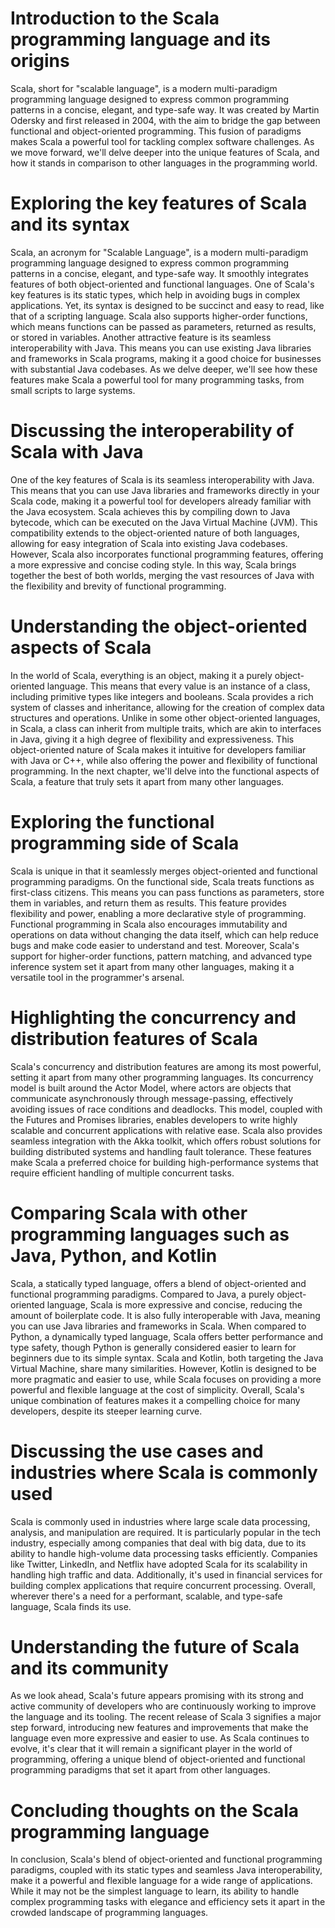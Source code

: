 # Introduction to the Scala programming language and its origins

Scala, short for "scalable language", is a modern multi-paradigm programming language designed to express common programming patterns in a concise, elegant, and type-safe way. It was created by Martin Odersky and first released in 2004, with the aim to bridge the gap between functional and object-oriented programming. This fusion of paradigms makes Scala a powerful tool for tackling complex software challenges. As we move forward, we'll delve deeper into the unique features of Scala, and how it stands in comparison to other languages in the programming world.

# Exploring the key features of Scala and its syntax

Scala, an acronym for "Scalable Language", is a modern multi-paradigm programming language designed to express common programming patterns in a concise, elegant, and type-safe way. It smoothly integrates features of both object-oriented and functional languages. One of Scala's key features is its static types, which help in avoiding bugs in complex applications. Yet, its syntax is designed to be succinct and easy to read, like that of a scripting language. Scala also supports higher-order functions, which means functions can be passed as parameters, returned as results, or stored in variables. Another attractive feature is its seamless interoperability with Java. This means you can use existing Java libraries and frameworks in Scala programs, making it a good choice for businesses with substantial Java codebases. As we delve deeper, we'll see how these features make Scala a powerful tool for many programming tasks, from small scripts to large systems.

# Discussing the interoperability of Scala with Java

One of the key features of Scala is its seamless interoperability with Java. This means that you can use Java libraries and frameworks directly in your Scala code, making it a powerful tool for developers already familiar with the Java ecosystem. Scala achieves this by compiling down to Java bytecode, which can be executed on the Java Virtual Machine (JVM). This compatibility extends to the object-oriented nature of both languages, allowing for easy integration of Scala into existing Java codebases. However, Scala also incorporates functional programming features, offering a more expressive and concise coding style. In this way, Scala brings together the best of both worlds, merging the vast resources of Java with the flexibility and brevity of functional programming.

# Understanding the object-oriented aspects of Scala

In the world of Scala, everything is an object, making it a purely object-oriented language. This means that every value is an instance of a class, including primitive types like integers and booleans. Scala provides a rich system of classes and inheritance, allowing for the creation of complex data structures and operations. Unlike in some other object-oriented languages, in Scala, a class can inherit from multiple traits, which are akin to interfaces in Java, giving it a high degree of flexibility and expressiveness. This object-oriented nature of Scala makes it intuitive for developers familiar with Java or C++, while also offering the power and flexibility of functional programming. In the next chapter, we'll delve into the functional aspects of Scala, a feature that truly sets it apart from many other languages.

# Exploring the functional programming side of Scala

Scala is unique in that it seamlessly merges object-oriented and functional programming paradigms. On the functional side, Scala treats functions as first-class citizens. This means you can pass functions as parameters, store them in variables, and return them as results. This feature provides flexibility and power, enabling a more declarative style of programming. Functional programming in Scala also encourages immutability and operations on data without changing the data itself, which can help reduce bugs and make code easier to understand and test. Moreover, Scala's support for higher-order functions, pattern matching, and advanced type inference system set it apart from many other languages, making it a versatile tool in the programmer's arsenal.

# Highlighting the concurrency and distribution features of Scala

Scala's concurrency and distribution features are among its most powerful, setting it apart from many other programming languages. Its concurrency model is built around the Actor Model, where actors are objects that communicate asynchronously through message-passing, effectively avoiding issues of race conditions and deadlocks. This model, coupled with the Futures and Promises libraries, enables developers to write highly scalable and concurrent applications with relative ease. Scala also provides seamless integration with the Akka toolkit, which offers robust solutions for building distributed systems and handling fault tolerance. These features make Scala a preferred choice for building high-performance systems that require efficient handling of multiple concurrent tasks.

# Comparing Scala with other programming languages such as Java, Python, and Kotlin

Scala, a statically typed language, offers a blend of object-oriented and functional programming paradigms. Compared to Java, a purely object-oriented language, Scala is more expressive and concise, reducing the amount of boilerplate code. It is also fully interoperable with Java, meaning you can use Java libraries and frameworks in Scala. When compared to Python, a dynamically typed language, Scala offers better performance and type safety, though Python is generally considered easier to learn for beginners due to its simple syntax. Scala and Kotlin, both targeting the Java Virtual Machine, share many similarities. However, Kotlin is designed to be more pragmatic and easier to use, while Scala focuses on providing a more powerful and flexible language at the cost of simplicity. Overall, Scala's unique combination of features makes it a compelling choice for many developers, despite its steeper learning curve.

# Discussing the use cases and industries where Scala is commonly used

Scala is commonly used in industries where large scale data processing, analysis, and manipulation are required. It is particularly popular in the tech industry, especially among companies that deal with big data, due to its ability to handle high-volume data processing tasks efficiently. Companies like Twitter, LinkedIn, and Netflix have adopted Scala for its scalability in handling high traffic and data. Additionally, it's used in financial services for building complex applications that require concurrent processing. Overall, wherever there's a need for a performant, scalable, and type-safe language, Scala finds its use.

# Understanding the future of Scala and its community

As we look ahead, Scala's future appears promising with its strong and active community of developers who are continuously working to improve the language and its tooling. The recent release of Scala 3 signifies a major step forward, introducing new features and improvements that make the language even more expressive and easier to use. As Scala continues to evolve, it's clear that it will remain a significant player in the world of programming, offering a unique blend of object-oriented and functional programming paradigms that set it apart from other languages.

# Concluding thoughts on the Scala programming language

In conclusion, Scala's blend of object-oriented and functional programming paradigms, coupled with its static types and seamless Java interoperability, make it a powerful and flexible language for a wide range of applications. While it may not be the simplest language to learn, its ability to handle complex programming tasks with elegance and efficiency sets it apart in the crowded landscape of programming languages.

